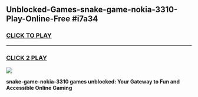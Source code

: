 
## Unblocked-Games-snake-game-nokia-3310-Play-Online-Free #i7a34
<h3>
<a href="https://us.freeplayer.one?title=snake-game-nokia-3310&ref=10M">CLICK TO PLAY</a></h3>
<hr>

<h3>
<a href="https://us.freeplayer.one?title=snake-game-nokia-3310&ref=10M">CLICK 2 PLAY</a>
  
</h3>

<a href="https://us.freeplayer.one?title=snake-game-nokia-3310&ref=10M"><img src="https://clearcache.store/games.png"></a>


**snake-game-nokia-3310 games unblocked: Your Gateway to Fun and Accessible Online Gaming**
